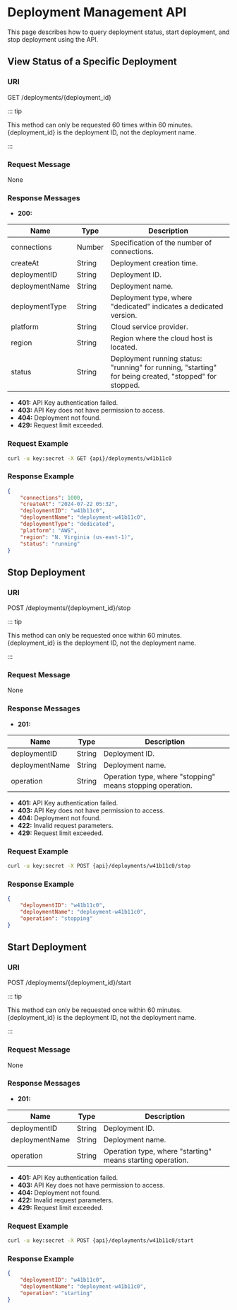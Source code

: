 # Deployment Management API

This page describes how to query deployment status, start deployment, and stop deployment using the API.

## View Status of a Specific Deployment

### URI

GET /deployments/{deployment_id}

::: tip

This method can only be requested 60 times within 60 minutes. {deployment_id} is the deployment ID, not the deployment name. 

:::

### Request Message

None

### Response Messages

- **200:**

| Name           | Type   | Description                                                  |
| -------------- | ------ | ------------------------------------------------------------ |
| connections    | Number | Specification of the number of connections.                  |
| createAt       | String | Deployment creation time.                                    |
| deploymentID   | String | Deployment ID.                                               |
| deploymentName | String | Deployment name.                                             |
| deploymentType | String | Deployment type, where "dedicated" indicates a dedicated version. |
| platform       | String | Cloud service provider.                                      |
| region         | String | Region where the cloud host is located.                      |
| status         | String | Deployment running status: "running" for running, "starting" for being created, "stopped" for stopped. |

- **401:** API Key authentication failed.
- **403:** API Key does not have permission to access.
- **404:** Deployment not found.
- **429:** Request limit exceeded.

### Request Example

```bash
curl -u key:secret -X GET {api}/deployments/w41b11c0
```

### Response Example

```json
{
    "connections": 1000,
    "createAt": "2024-07-22 05:32",
    "deploymentID": "w41b11c0",
    "deploymentName": "deployment-w41b11c0",
    "deploymentType": "dedicated",
    "platform": "AWS",
    "region": "N. Virginia (us-east-1)",
    "status": "running"
}
```

## Stop Deployment

### URI

POST /deployments/{deployment_id}/stop

::: tip

This method can only be requested once within 60 minutes. {deployment_id} is the deployment ID, not the deployment name. 

:::

### Request Message

None

### Response Messages

- **201:**

| Name           | Type   | Description                                                |
| -------------- | ------ | ---------------------------------------------------------- |
| deploymentID   | String | Deployment ID.                                             |
| deploymentName | String | Deployment name.                                           |
| operation      | String | Operation type, where "stopping" means stopping operation. |

- **401:** API Key authentication failed.
- **403:** API Key does not have permission to access.
- **404:** Deployment not found.
- **422:** Invalid request parameters.
- **429:** Request limit exceeded.

### Request Example

```bash
curl -u key:secret -X POST {api}/deployments/w41b11c0/stop
```

### Response Example

```json
{
    "deploymentID": "w41b11c0",
    "deploymentName": "deployment-w41b11c0",
    "operation": "stopping"
}
```

## Start Deployment

### URI

POST /deployments/{deployment_id}/start

::: tip

This method can only be requested once within 60 minutes. {deployment_id} is the deployment ID, not the deployment name. 

:::

### Request Message

None

### Response Messages

- **201:**

| Name           | Type   | Description                                                |
| -------------- | ------ | ---------------------------------------------------------- |
| deploymentID   | String | Deployment ID.                                             |
| deploymentName | String | Deployment name.                                           |
| operation      | String | Operation type, where "starting" means starting operation. |

- **401:** API Key authentication failed.
- **403:** API Key does not have permission to access.
- **404:** Deployment not found.
- **422:** Invalid request parameters.
- **429:** Request limit exceeded.

### Request Example

```bash
curl -u key:secret -X POST {api}/deployments/w41b11c0/start
```

### Response Example

```json
{
    "deploymentID": "w41b11c0",
    "deploymentName": "deployment-w41b11c0",
    "operation": "starting"
}
```

